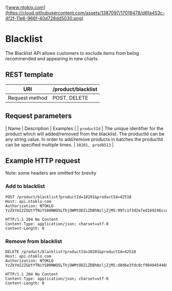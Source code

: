 ![www.ntoklo.com](https://cloud.githubusercontent.com/assets/1387097/17018478/d6fa453c-4f2f-11e6-966f-40d728dd5030.png)

# Blacklist

The Blacklist API allows customers to exclude items from being recommended and appearing in new charts.

## REST template

| URI	| /product/blacklist |
|--------|--------------------|
|Request method	 | POST, DELETE |

## Request parameters

| Name	 | Description	 | Examples |
| `productId` |	The unique identifier for the product which will added/removed from the blacklist. The productId can be any string value. In order to add/remove products in batches the productId can be specified multiple times. |	`10201, prod8513` |

## Example HTTP request
Note: some headers are omitted for brevity

### Add to blacklist

```
POST /product/blacklist?productId=10201&productId=42518
Host: api.ntoklo.com
Authorization: NTOKLO YzZkYmI2ZGUtYTNiYS00NWQ5LThjOWMtODZiZDBhNzljZjM5:99fc1f3d2efed169246cce9e84369b6dcc9f6ff5
```
```
HTTP/1.1 204 No Content
Content-Type: application/json; charset=utf-8
Content-Length: 0
```

### Remove from blacklist

```
DELETE /product/blacklist?productId=10201&productId=42518
Host: api.ntoklo.com
Authorization: NTOKLO YzZkYmI2ZGUtYTNiYS00NWQ5LThjOWMtODZiZDBhNzljZjM5:d8d6e3fdc0cf9848454468f0b0487b29a2eaecc2
```
```
HTTP/1.1 204 No Content
Content-Type: application/json; charset=utf-8
Content-Length: 0
```
